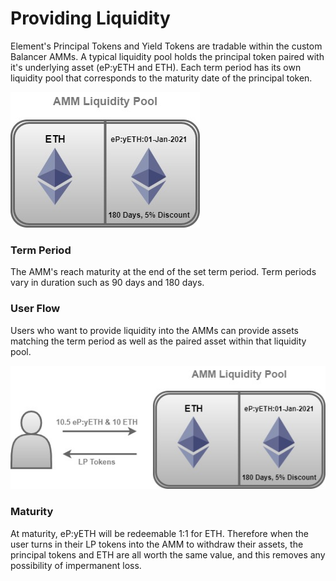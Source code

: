 # Providing Liquidity

Element's Principal Tokens and Yield Tokens are tradable within the custom Balancer AMMs. A typical liquidity pool holds the principal token paired with it's underlying asset (eP:yETH and ETH). Each term period has its own liquidity pool that corresponds to the maturity date of the principal token.&#x20;

![January 1, 2021 - 90 Day Term Period AMM](<../.gitbook/assets/AMM Liquidity Pool (5).jpg>)

### Term Period

The AMM's reach maturity at the end of the set term period. Term periods vary in duration such as 90 days and 180 days.&#x20;

### User Flow

Users who want to provide liquidity into the AMMs can provide assets matching the term period as well as the paired asset within that liquidity pool.&#x20;

![](<../.gitbook/assets/AMM Liquidity Pool (4).jpg>)

### Maturity

At maturity, eP:yETH will be redeemable 1:1 for ETH. Therefore when the user turns in their LP tokens into the AMM to withdraw their assets, the principal tokens and ETH are all worth the same value, and this removes any possibility of impermanent loss.&#x20;
